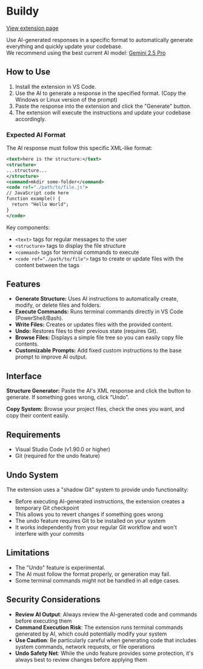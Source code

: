 # Buildy

[View extension page](https://marketplace.visualstudio.com/items/?itemName=FelpolinColorado.buildy)

Use AI-generated responses in a specific format to automatically generate everything and quickly update your codebase.  
We recommend using the best current AI model: [Gemini 2.5 Pro](https://aistudio.google.com)

## How to Use

1.  Install the extension in VS Code.
2.  Use the AI to generate a response in the specified format. (Copy the Windows or Linux version of the prompt)
3.  Paste the response into the extension and click the "Generate" button.
4.  The extension will execute the instructions and update your codebase accordingly.

### Expected AI Format

The AI response must follow this specific XML-like format:

```xml
<text>here is the structure:</text>
<structure>
...structure...
</structure>
<command>mkdir some-folder</command>
<code ref="./path/to/file.js">
// JavaScript code here
function example() {
  return "Hello World";
}
</code>
```

Key components:
- `<text>` tags for regular messages to the user
- `<structure>` tags to display the file structure
- `<command>` tags for terminal commands to execute
- `<code ref="./path/to/file">` tags to create or update files with the content between the tags

## Features

*   **Generate Structure:** Uses AI instructions to automatically create, modify, or delete files and folders.
*   **Execute Commands:** Runs terminal commands directly in VS Code (PowerShell/Bash).
*   **Write Files:** Creates or updates files with the provided content.
*   **Undo:** Restores files to their previous state (requires Git).
*   **Browse Files:** Displays a simple file tree so you can easily copy file contents.
*   **Customizable Prompts:** Add fixed custom instructions to the base prompt to improve AI output.

## Interface

**Structure Generator:** Paste the AI's XML response and click the button to generate. If something goes wrong, click “Undo”.

**Copy System:** Browse your project files, check the ones you want, and copy their content easily.

## Requirements

*   Visual Studio Code (v1.90.0 or higher)
*   Git (required for the undo feature)

## Undo System

The extension uses a "shadow Git" system to provide undo functionality:

* Before executing AI-generated instructions, the extension creates a temporary Git checkpoint
* This allows you to revert changes if something goes wrong
* The undo feature requires Git to be installed on your system
* It works independently from your regular Git workflow and won't interfere with your commits

## Limitations

*   The "Undo" feature is experimental.
*   The AI must follow the format properly, or generation may fail.
*   Some terminal commands might not be handled in all edge cases.

## Security Considerations

* **Review AI Output**: Always review the AI-generated code and commands before executing them
* **Command Execution Risk**: The extension runs terminal commands generated by AI, which could potentially modify your system
* **Use Caution**: Be particularly careful when generating code that includes system commands, network requests, or file operations
* **Undo Safety Net**: While the undo feature provides some protection, it's always best to review changes before applying them
